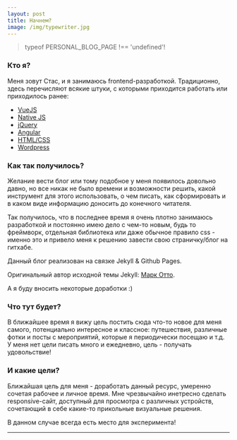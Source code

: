 ```yaml
---
layout: post
title: Начнем?
image: /img/typewriter.jpg
---
```


> typeof PERSONAL_BLOG_PAGE !== 'undefined'!


### Кто я?

Меня зовут Стас, и я занимаюсь frontend-разработкой.
Традиционно, здесь перечисляют всякие штуки, с которыми приходится работать или приходилось ранее:

* [VueJS](https://ru.vuejs.org/)
* [Native JS](https://learn.javascript.ru/intro)
* [jQuery](https://jquery.com/)
* [Angular](https://angular.io/)
* [HTML/CSS](https://www.w3schools.com/html/default.asp)
* [Wordpress](https://ru.wordpress.org/)

### Как так получилось?

Желание вести блог или тому подобное у меня появилось довольно давно, но все никак не было времени и возможности решить, какой инструмент для этого использовать, о чем писать, как сформировать и в каком виде информацию доносить до конечного читателя.

Так получилось, что в последнее время я очень плотно занимаюсь разработкой и постоянно имею дело с чем-то новым, будь то фреймворк, отдельная библиотека или даже обычное правило css - именно это и привело меня к решению завести свою страничку/блог на гитхабе.

Данный блог реализован на связке Jekyll & Github Pages.

Оригинальный автор исходной темы Jekyll: [Марк Отто](https://github.com/mdo).

А я буду вносить некоторые доработки :)



### Что тут будет?

В ближайшее время я вижу цель постить сюда что-то новое для меня самого, потенциально интересное и классное: путешествия, различные фотки и посты с мероприятий, которые я периодически посещаю и т.д. У меня нет цели писать много и ежедневно, цель - получать удовольствие!



### И какие цели?

Ближайшая цель для меня - доработать данный ресурс, умеренно сочетая рабочее и личное время. Мне чрезвычайно инетресно сделать responsive-сайт, доступный для просмотра с различных устройств, сочетающий в себе какие-то прикольные визуальные решения.

В данном случае всегда есть место для эксперимента!

-----
